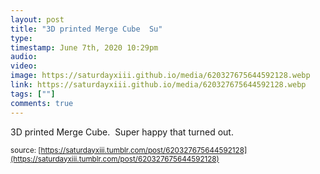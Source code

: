 ```yaml
---
layout: post
title: "3D printed Merge Cube  Su"
type: 
timestamp: June 7th, 2020 10:29pm
audio: 
video: 
image: https://saturdayxiii.github.io/media/620327675644592128.webp
link: https://saturdayxiii.github.io/media/620327675644592128.webp
tags: [""]
comments: true
---
```

3D printed Merge Cube.  Super happy that turned out.

<small>source: [https://saturdayxiii.tumblr.com/post/620327675644592128](https://saturdayxiii.tumblr.com/post/620327675644592128)</small>
